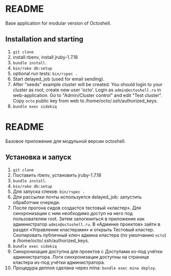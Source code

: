 # README
Base application for modular version of Octoshell.

## Installation and starting

1. `git clone`
2. install rbenv, install jruby-1.7.18
3. `bundle install`.
4. `bin/rake db:setup`
5. optional run tests: `bin/rspec .`
6. Start delayed_job (used for email sending).
7. After "seeds" example cluster will be created. You should login to your cluster as root, create new user 'octo'. Login as `admin@octoshell.ru` in web-application. Go to "Admin/Cluster control" and edit "Test cluster". Copy `octo` public key from web to /home/octo/.ssh/authorized_keys.
8. `bundle exec sidekiq`

# README
Базовое приложение для модульной версии octoshell.

## Установка и запуск

1. `git clone`
2. Поставить rbenv, установить jruby-1.7.18
3. `bundle install`.
4. `bin/rake db:setup`
5. Для запуска спеков: `bin/rspec .`
6. Для рассылки почты используется delayed_job: запустить обработчик очереди.
7. После прогона сидов создастся тестовый «кластер». Для синхронизации с ним необходимо доступ на него под пользователем root. Затем залогиниться в приложение как администратор `admin@octoshell.ru`. В «Админке проектов» зайти в раздел «Управление кластерами» и открыть Тестовый кластер. Скопировать публичный ключ админа кластера (по умолчанию `octo`) в /home/octo/.ssh/authorized_keys.
8. `bundle exec sidekiq`
9. Синхронизация доступна для проектов с Доступами из-под учётки администратора. Логи синхронизации доступны на странице кластера из-под учётки администратора.
10. Процедура деплоя сделана через mina: `bundle exec mina deploy`.
